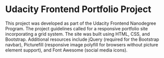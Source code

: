# Udacity Frontend Portfolio Project

This project was developed as part of the Udacity Frontend Nanodegree Program. The project guidelines called for a responsive portfolio site incorporating a grid system. The site was built using HTML, CSS, and Bootstrap. Additional resources include jQuery (required for the Bootstrap navbar), Picturefill (responsive image polyfill for browsers without picture element support), and Font Awesome (social media icons).
